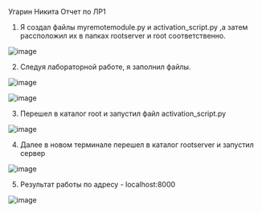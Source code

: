 Угарин Никита Отчет по ЛР1

1. Я создал файлы myremotemodule.py и activation_script.py ,а затем рассположил их в папках rootserver и root соответственно.
   
![image](https://github.com/user-attachments/assets/c08a8fc0-62e1-4851-9a74-8ba7febe7795)

2. Следуя лабораторной работе, я заполнил файлы.
   
![image](https://github.com/user-attachments/assets/0dd43130-d411-4ca2-b725-1492cb6e0ceb)

![image](https://github.com/user-attachments/assets/ce5868d0-d52c-4bf2-a8f1-1ed3ff42cc48)

3. Перешел в каталог root и запустил файл activation_script.py
   
![image](https://github.com/user-attachments/assets/f2fb5149-aee0-426a-bfbb-de0a8ff0bfda)

4. Далее в новом терминале перешел в каталог rootserver и запустил сервер

![image](https://github.com/user-attachments/assets/e280cf19-6ba2-4ae9-9832-d21e733dbb22)

5. Результат работы по адресу - localhost:8000

![image](https://github.com/user-attachments/assets/f95bcae0-093e-44aa-89bc-55cc6817077b)

